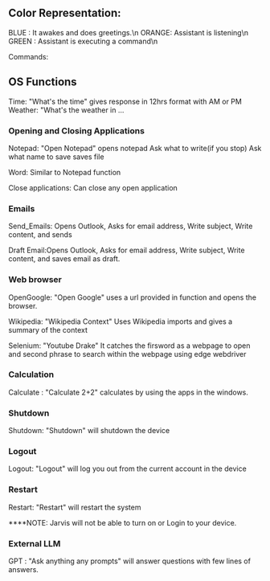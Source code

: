 ## Color Representation:

BLUE : It awakes and does  greetings.\n
ORANGE: Assistant is listening\n
GREEN : Assistant is executing a command\n


Commands:

## OS Functions
Time: "What's the time" gives response in 	12hrs format with AM or PM
Weather: "What's the weather in ...<city> 


### Opening and Closing Applications

Notepad: "Open Notepad" opens notepad
          Ask what to write(if you stop)
          Ask what name to save
          saves file

Word: Similar to Notepad function

Close applications: Can close any open application

### Emails

Send_Emails: Opens Outlook, Asks for email address, Write subject, Write content, and sends

Draft Email:Opens Outlook, Asks for email address, Write subject, Write content, and saves email as draft.

### Web browser

OpenGoogle: "Open Google" uses a  url provided in function and opens the browser.

Wikipedia: "Wikipedia Context" Uses Wikipedia imports and gives a summary of the context

Selenium: "Youtube Drake" It catches the firsword as a webpage to open and second phrase to search within the webpage using edge webdriver

### Calculation
Calculate : "Calculate 2+2" calculates by using the apps in the windows.

### Shutdown
Shutdown: "Shutdown" will shutdown the device

### Logout
Logout: "Logout" will log you out from the current account in the device

### Restart
Restart: "Restart" will restart the system

****NOTE: Jarvis will not be able to turn on or Login to your device.

### External LLM

GPT : "Ask anything any prompts" will answer questions with few lines of answers.



